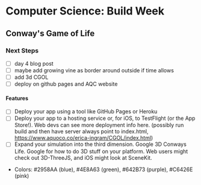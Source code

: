 # Computer Science:  Build Week

## Conway's Game of Life

### Next Steps

- [ ] day 4 blog post
- [ ] maybe add growing vine as border around outside if time allows
- [ ] add 3d CGOL
- [ ] deploy on github pages and AQC website

#### Features

- [ ] Deploy your app using a tool like GitHub Pages or Heroku
- [ ] Deploy your app to a hosting service or, for iOS, to TestFlight (or the App Store!). Web devs can see more deployment info here. (possibly run build and then have server always point to index.html, https://www.aquoco.co/erica-ingram/CGOL/index.html)
- [ ] Expand your simulation into the third dimension. Google 3D Conways Life. Google for how to do 3D stuff on your platform. Web users might check out 3D-ThreeJS, and iOS might look at SceneKit.

- Colors:  #2958AA (blue), #4E8A63 (green), #642B73 (purple), #C6426E (pink)
